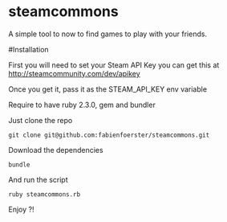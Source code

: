 # steamcommons
A simple tool to now to find games to play with your friends.



#Installation

First you will need to set your Steam API Key you can get this at http://steamcommunity.com/dev/apikey

Once you get it,  pass it as the STEAM_API_KEY env variable

Require to have ruby 2.3.0, gem and bundler

Just clone the repo 

```
git clone git@github.com:fabienfoerster/steamcommons.git
```

Download the dependencies
```
bundle
```


And run the script
```
ruby steamcommons.rb
```

Enjoy ?!
